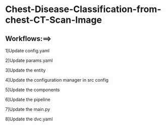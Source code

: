 # Chest-Disease-Classification-from-chest-CT-Scan-Image

## Workflows:==>

1]Update config.yaml

2]Update params.yaml

3]Update the entity

4]Update the configuration manager in src config

5]Update the components

6]Update the pipeline

7]Update the main.py

8]Update the dvc.yaml